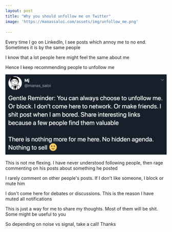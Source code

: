 ```yaml
---
layout: post
title: "Why you should unfollow me on Twitter"
image: 'https://manassaloi.com/assets/img/unfollow_me.png'

---
```


Every time I go on LinkedIn, I see posts which annoy me to no end. Sometimes it is by the same people

I know that a lot people here might feel the same about me

Hence I keep recommending people to unfollow me

![Unfollow me](/assets/img/unfollow_me.png)

This is not me flexing. I have never understood following people, then rage commenting on his posts about something he posted

I rarely comment on other people's posts. If I don't like someone, I block or mute him

I don't come here for debates or discussions. This is the reason I have muted all notifications

This is just a way for me to share my thoughts. Most of them will be shit. Some might be useful to you

So depending on noise vs signal, take a call! Thanks
